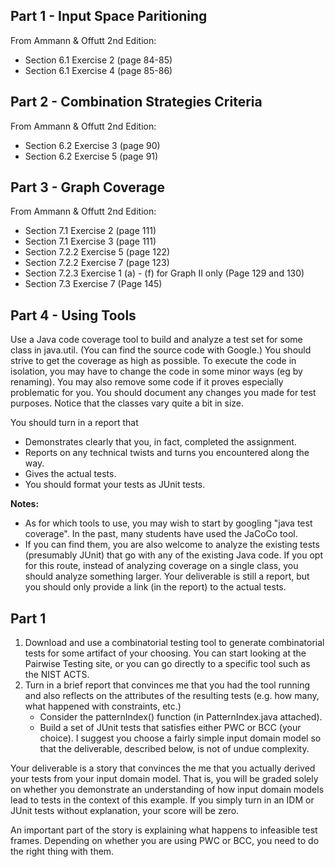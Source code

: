 ## Part 1 - Input Space Paritioning

From Ammann & Offutt 2nd Edition:

* Section 6.1 Exercise 2 (page 84-85)
* Section 6.1 Exercise 4 (page 85-86)

## Part 2 - Combination Strategies Criteria

From Ammann & Offutt 2nd Edition:

* Section 6.2 Exercise 3 (page 90)
* Section 6.2 Exercise 5 (page 91)

## Part 3 - Graph Coverage

From Ammann & Offutt 2nd Edition:

* Section 7.1 Exercise 2 (page 111)
* Section 7.1 Exercise 3 (page 111)
* Section 7.2.2 Exercise 5 (page 122)
* Section 7.2.2 Exercise 7 (page 123)
* Section 7.2.3 Exercise 1 (a) - (f) for Graph II only (Page 129 and 130)
* Section 7.3 Exercise 7 (Page 145)

## Part 4 - Using Tools

Use a Java code coverage tool to build and analyze a test set for some class in java.util. (You can find the source code with Google.) You should strive to get the coverage as high as possible. To execute the code in isolation, you may have to change the code in some minor ways (eg by renaming). You may also remove some code if it proves especially problematic for you. You should document any changes you made for test purposes. Notice that the classes vary quite a bit in size.

You should turn in a report that

* Demonstrates clearly that you, in fact, completed the assignment.
* Reports on any technical twists and turns you encountered along the way.
* Gives the actual tests.
* You should format your tests as JUnit tests.

**Notes:**

* As for which tools to use, you may wish to start by googling "java test coverage". In the past, many students have used the JaCoCo tool.
* If you can find them, you are also welcome to analyze the existing tests (presumably JUnit) that go with any of the existing Java code. If you opt for this route, instead of analyzing coverage on a single class, you should analyze something larger. Your deliverable is still a report, but you should only provide a link (in the report) to the actual tests.

## Part 1

1. Download and use a combinatorial testing tool to generate combinatorial tests for some artifact of your choosing. You can start looking at the Pairwise Testing site, or you can go directly to a specific tool such as the NIST ACTS.
2. Turn in a brief report that convinces me that you had the tool running and also reflects on the attributes of the resulting tests (e.g. how many, what happened with constraints, etc.)
   * Consider the patternIndex() function (in PatternIndex.java attached).
   * Build a set of JUnit tests that satisfies either PWC or BCC (your choice). I suggest you choose a fairly simple input domain model so that the deliverable, described below, is not of undue complexity.

Your deliverable is a story that convinces the me that you actually derived your tests from your input domain model. That is, you will be graded solely on whether you demonstrate an understanding of how input domain models lead to tests in the context of this example. If you simply turn in an IDM or JUnit tests without explanation, your score will be zero.

An important part of the story is explaining what happens to infeasible test frames. Depending on whether you are using PWC or BCC, you need to do the right thing with them.
